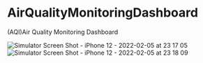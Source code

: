 # AirQualityMonitoringDashboard
(AQI)Air Quality Monitoring Dashboard


![Simulator Screen Shot - iPhone 12 - 2022-02-05 at 23 17 05](https://user-images.githubusercontent.com/19324077/152670699-3dfee5a5-d9a4-4fa3-836c-7814c038c6ba.png)
![Simulator Screen Shot - iPhone 12 - 2022-02-05 at 23 18 09](https://user-images.githubusercontent.com/19324077/152670702-513d03bd-fa27-4a8f-af01-84a334c83bd7.png)
